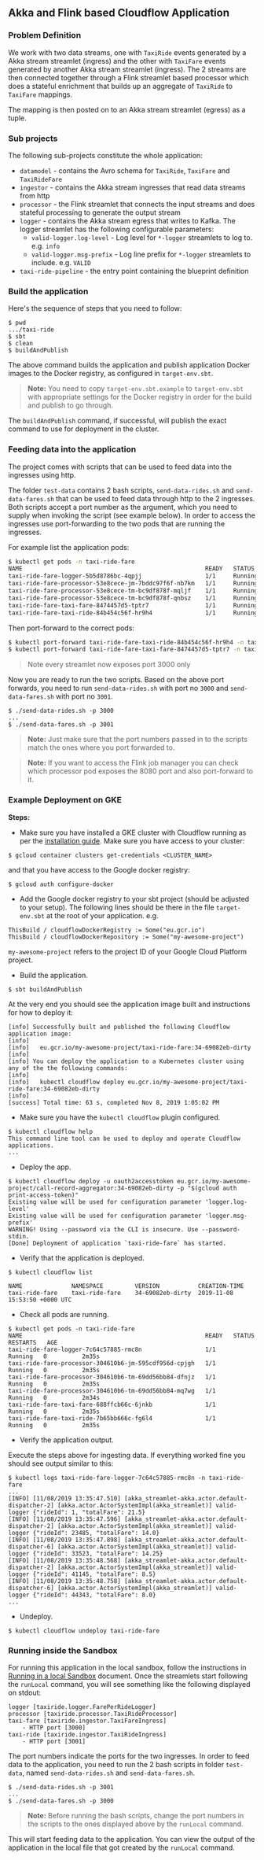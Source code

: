 ## Akka and Flink based Cloudflow Application

### Problem Definition

We work with two data streams, one with `TaxiRide` events generated by a Akka stream streamlet (ingress) and the other with `TaxiFare` events generated by another Akka stream streamlet (ingress). The 2 streams are then connected together through a Flink streamlet based processor which does a stateful enrichment that builds up an aggregate of `TaxiRide` to `TaxiFare` mappings.

The mapping is then posted on to an Akka stream streamlet (egress) as a tuple.

### Sub projects

The following sub-projects constitute the whole application:

* `datamodel` - contains the Avro schema for `TaxiRide`, `TaxiFare` and `TaxiRideFare`
* `ingestor` - contains the Akka stream ingresses that read data streams from http
* `processor` - the Flink streamlet that connects the input streams and does stateful processing to generate the output stream
* `logger` - contains the Akka stream egress that writes to Kafka. The logger streamlet has the following configurable parameters:
  * `valid-logger.log-level` - Log level for `*-logger` streamlets to log to. e.g. `info`
  * `valid-logger.msg-prefix` - Log line prefix for `*-logger` streamlets to include. e.g. `VALID`
* `taxi-ride-pipeline` - the entry point containing the blueprint definition

### Build the application

Here's the sequence of steps that you need to follow:

```
$ pwd
.../taxi-ride
$ sbt
$ clean
$ buildAndPublish
```

The above command builds the application and publish application Docker images to the Docker registry, as configured in `target-env.sbt`.

> **Note:** You need to copy `target-env.sbt.example` to `target-env.sbt` with appropriate settings for the Docker registry in order for the build and publish to go through.

The `buildAndPublish` command, if successful, will publish the exact command to use for deployment in the cluster.

### Feeding data into the application

The project comes with scripts that can be used to feed data into the ingresses using http.

The folder `test-data` contains 2 bash scripts, `send-data-rides.sh` and `send-data-fares.sh` that can be used to feed data through http to the 2 ingresses. Both scripts accept a port number as the argument, which you need to supply when invoking the script (see example below). In order to access the ingresses use port-forwarding to the two pods that are running the ingresses.

For example list the application pods:

```bash
$ kubectl get pods -n taxi-ride-fare
NAME                                                    READY   STATUS    RESTARTS   AGE
taxi-ride-fare-logger-5b5d8786bc-4qpjj                  1/1     Running   0          16m
taxi-ride-fare-processor-53e8cece-jm-7bddc97f6f-nb7km   1/1     Running   0          16m
taxi-ride-fare-processor-53e8cece-tm-bc9df878f-mqljf    1/1     Running   0          16m
taxi-ride-fare-processor-53e8cece-tm-bc9df878f-qnbsz    1/1     Running   0          16m
taxi-ride-fare-taxi-fare-8474457d5-tptr7                1/1     Running   0          16m
taxi-ride-fare-taxi-ride-84b454c56f-hr9h4               1/1     Running   0          16m
```

Then port-forward to the correct pods:

```bash
$ kubectl port-forward taxi-ride-fare-taxi-ride-84b454c56f-hr9h4 -n taxi-ride-fare 3000:3000
$ kubectl port-forward taxi-ride-fare-taxi-fare-8474457d5-tptr7 -n taxi-ride-fare 3001:3000
```

> Note every streamlet now exposes port 3000 only

Now you are ready to run the two scripts. Based on the above port forwards, you need to run `send-data-rides.sh` with port no `3000` and `send-data-fares.sh` with port no `3001`.

```
$ ./send-data-rides.sh -p 3000
...
$ ./send-data-fares.sh -p 3001
```

> **Note:** Just make sure that the port numbers passed in to the scripts match the ones where you port forwarded to.

> **Note:** If you want to access the Flink job manager you can check which processor pod exposes the 8080 port and also port-forward to it.

### Example Deployment on GKE

**Steps:**

* Make sure you have installed a GKE cluster with Cloudflow running as per the [installation guide](https://github.com/lightbend/cloudflow/blob/master/installer/README.md).
Make sure you have access to your cluster:

```
$ gcloud container clusters get-credentials <CLUSTER_NAME>
```

and that you have access to the Google docker registry:

```
$ gcloud auth configure-docker
```

* Add the Google docker registry to your sbt project (should be adjusted to your setup). The following lines should be there in the file `target-env.sbt` at the root of your application. e.g.


```
ThisBuild / cloudflowDockerRegistry := Some("eu.gcr.io")
ThisBuild / cloudflowDockerRepository := Some("my-awesome-project")
```

`my-awesome-project` refers to the project ID of your Google Cloud Platform project.

* Build the application.

```
$ sbt buildAndPublish
```
At the very end you should see the application image built and instructions for how to deploy it:

```
[info] Successfully built and published the following Cloudflow application image:
[info]  
[info]   eu.gcr.io/my-awesome-project/taxi-ride-fare:34-69082eb-dirty
[info]  
[info] You can deploy the application to a Kubernetes cluster using any of the the following commands:
[info]  
[info]   kubectl cloudflow deploy eu.gcr.io/my-awesome-project/taxi-ride-fare:34-69082eb-dirty
[info]  
[success] Total time: 63 s, completed Nov 8, 2019 1:05:02 PM
```

* Make sure you have the `kubectl cloudflow` plugin configured.

```
$ kubectl cloudflow help
This command line tool can be used to deploy and operate Cloudflow applications.
...
```

* Deploy the app.

```
$ kubectl cloudflow deploy -u oauth2accesstoken eu.gcr.io/my-awesome-project/call-record-aggregator:34-69082eb-dirty -p "$(gcloud auth print-access-token)"
Existing value will be used for configuration parameter 'logger.log-level'
Existing value will be used for configuration parameter 'logger.msg-prefix'
WARNING! Using --password via the CLI is insecure. Use --password-stdin.
[Done] Deployment of application `taxi-ride-fare` has started.
```

* Verify that the application is deployed.

```
$ kubectl cloudflow list

NAME              NAMESPACE         VERSION           CREATION-TIME     
taxi-ride-fare    taxi-ride-fare    34-69082eb-dirty  2019-11-08 15:53:50 +0000 UTC
```

* Check all pods are running.


```
$ kubectl get pods -n taxi-ride-fare
NAME                                                    READY   STATUS    RESTARTS   AGE
taxi-ride-fare-logger-7c64c57885-rmc8n                  1/1     Running   0          2m35s
taxi-ride-fare-processor-304610b6-jm-595cdf956d-cpjgh   1/1     Running   0          2m35s
taxi-ride-fare-processor-304610b6-tm-69dd56bb84-dfnjz   1/1     Running   0          2m35s
taxi-ride-fare-processor-304610b6-tm-69dd56bb84-mq7wg   1/1     Running   0          2m34s
taxi-ride-fare-taxi-fare-688ffcb66c-6jnkb               1/1     Running   0          2m35s
taxi-ride-fare-taxi-ride-7b65bb666c-fg6l4               1/1     Running   0          2m35s
```

* Verify the application output.

Execute the steps above for ingesting data.
If everything worked fine you should see output similar to this:

```
$ kubectl logs taxi-ride-fare-logger-7c64c57885-rmc8n -n taxi-ride-fare
...
[INFO] [11/08/2019 13:35:47.510] [akka_streamlet-akka.actor.default-dispatcher-2] [akka.actor.ActorSystemImpl(akka_streamlet)] valid-logger {"rideId": 1, "totalFare": 21.5}
[INFO] [11/08/2019 13:35:47.596] [akka_streamlet-akka.actor.default-dispatcher-2] [akka.actor.ActorSystemImpl(akka_streamlet)] valid-logger {"rideId": 23485, "totalFare": 14.0}
[INFO] [11/08/2019 13:35:47.898] [akka_streamlet-akka.actor.default-dispatcher-6] [akka.actor.ActorSystemImpl(akka_streamlet)] valid-logger {"rideId": 33523, "totalFare": 14.25}
[INFO] [11/08/2019 13:35:48.568] [akka_streamlet-akka.actor.default-dispatcher-2] [akka.actor.ActorSystemImpl(akka_streamlet)] valid-logger {"rideId": 41145, "totalFare": 8.5}
[INFO] [11/08/2019 13:35:48.758] [akka_streamlet-akka.actor.default-dispatcher-6] [akka.actor.ActorSystemImpl(akka_streamlet)] valid-logger {"rideId": 44343, "totalFare": 8.0}
...
```

* Undeploy.

```
$ kubectl cloudflow undeploy taxi-ride-fare
```

### Running inside the Sandbox

For running this application in the local sandbox, follow the instructions in [Running in a local Sandbox](https://cloudflow.io/docs/current/get-started/run-in-sandbox.html) document. Once the streamlets start following the `runLocal` command, you will see something like the following displayed on stdout:

```
logger [taxiride.logger.FarePerRideLogger]
processor [taxiride.processor.TaxiRideProcessor]
taxi-fare [taxiride.ingestor.TaxiFareIngress]
    - HTTP port [3000]
taxi-ride [taxiride.ingestor.TaxiRideIngress]
    - HTTP port [3001]
```

The port numbers indicate the ports for the two ingresses. In order to feed data to the application, you need to run the 2 bash scripts in folder `test-data`, named `send-data-rides.sh` and `send-data-fares.sh`. 

```
$ ./send-data-rides.sh -p 3001
...
$ ./send-data-fares.sh -p 3000
```

> **Note:** Before running the bash scripts, change the port numbers in the scripts to the ones displayed above by the `runLocal` command.

This will start feeding data to the application. You can view the output of the application in the local file that got created by the `runLocal` command.